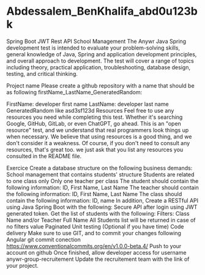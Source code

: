 # Abdessalem_BenKhalifa_abd0u123bk
Spring Boot JWT Rest API School Management
The Anywr Java Spring development test is intended to evaluate your problem-solving skills, general knowledge of Java, Spring and application development principles, and overall approach to development. The test will cover a range of topics including theory, practical application, troubleshooting, database design, testing, and critical thinking.

Project name
Please create a github repository with a name that should be as following firstName_LastName_GeneratedRandom:

FirstName: developer first name
LastName: developer last name
GeneratedRandom like asd3sf123d
Resources
Feel free to use any resources you need while completing this test. Whether it's searching Google, GitHub, GitLab, or even ChatGPT, go ahead. This is an "open resource" test, and we understand that real programmers look things up when necessary. We believe that using resources is a good thing, and we don't consider it a weakness. Of course, if you don't need to consult any resources, that's great too. we just ask that you list any resources you consulted in the README file.

Exercice
Create a database structure on the following business demands:
School management that contains students' structure
Students are related to one class only
Only one teacher per class
The student should contain the following information: ID, First Name, Last Name
The teacher should contain the following information: ID, First Name, Last Name
The class should contain the following information: ID, name
In addition, Create a RESTful API using Java Spring Boot with the following:
Secure API after login using JWT generated token.
Get the list of students with the following:
Filters: Class Name and/or Teacher Full Name
All Students list will be returned in case of no filters value
Paginated
Unit testing (Optional if you have time)
Code delivery
Make sure to use GIT, and to commit your changes following Angular git commit conection https://www.conventionalcommits.org/en/v1.0.0-beta.4/
Push to your account on github
Once finished, allow developer access for username anywr-group-recruitement
Update the recruitement team with the link of your project.
